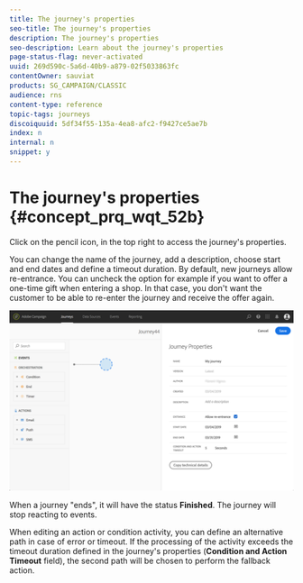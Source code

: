 ```yaml
---
title: The journey's properties
seo-title: The journey's properties
description: The journey's properties
seo-description: Learn about the journey's properties
page-status-flag: never-activated
uuid: 269d590c-5a6d-40b9-a879-02f5033863fc
contentOwner: sauviat
products: SG_CAMPAIGN/CLASSIC
audience: rns
content-type: reference
topic-tags: journeys
discoiquuid: 5df34f55-135a-4ea8-afc2-f9427ce5ae7b
index: n
internal: n
snippet: y
---
```



# The journey's properties {#concept_prq_wqt_52b}

Click on the pencil icon, in the top right to access the journey's properties.

You can change the name of the journey, add a description, choose start and end dates and define a timeout duration. By default, new journeys allow re-entrance. You can uncheck the option for example if you want to offer a one-time gift when entering a shop. In that case, you don't want the customer to be able to re-enter the journey and receive the offer again.

 ![](../assets/journey32.png)

When a journey "ends", it will have the status **Finished**. The journey will stop reacting to events. 

When editing an action or condition activity, you can define an alternative path in case of error or timeout. If the processing of the activity exceeds the timeout duration defined in the journey's properties (**Condition and Action Timeout** field), the second path will be chosen to perform the fallback action.
